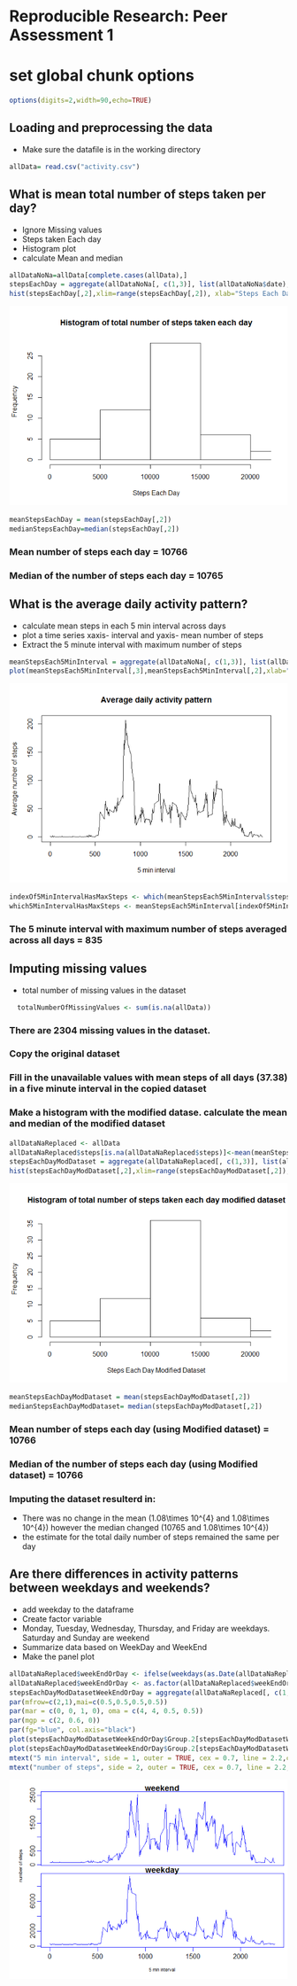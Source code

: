 # Reproducible Research: Peer Assessment 1
# set global chunk options

```r
options(digits=2,width=90,echo=TRUE)
```
## Loading and preprocessing the data
* Make sure the datafile  is in the working directory

```r
allData= read.csv("activity.csv")
```

## What is mean total number of steps taken per day?
* Ignore Missing values  
* Steps taken Each day  
* Histogram plot
* calculate Mean and median

```r
allDataNoNa=allData[complete.cases(allData),]  
stepsEachDay = aggregate(allDataNoNa[, c(1,3)], list(allDataNoNa$date), sum)  
hist(stepsEachDay[,2],xlim=range(stepsEachDay[,2]), xlab="Steps Each Day",main="Histogram of total number of steps taken each day")  
```

![](PA1_template_files/figure-html/unnamed-chunk-3-1.png) 

```r
meanStepsEachDay = mean(stepsEachDay[,2])
medianStepsEachDay=median(stepsEachDay[,2])  
```
### Mean number of steps each day = 10766
### Median of the number of steps each day = 10765

## What is the average daily activity pattern?
* calculate mean steps in each 5 min interval across days  
* plot a time series xaxis- interval and yaxis- mean number of steps  
* Extract the 5 minute interval with maximum number of steps

```r
meanStepsEach5MinInterval = aggregate(allDataNoNa[, c(1,3)], list(allDataNoNa$interval), mean)  
plot(meanStepsEach5MinInterval[,3],meanStepsEach5MinInterval[,2],xlab="5 min interval",ylab="Average number of steps",type="l",main="Average daily activity pattern")
```

![](PA1_template_files/figure-html/unnamed-chunk-4-1.png) 

```r
indexOf5MinIntervalHasMaxSteps <- which(meanStepsEach5MinInterval$steps >= max(meanStepsEach5MinInterval$steps))
which5MinIntervalHasMaxSteps <- meanStepsEach5MinInterval[indexOf5MinIntervalHasMaxSteps,]$interval
```
### The 5 minute interval with maximum number of steps averaged across all days = 835
## Imputing missing values
* total number of missing values in the dataset

```r
  totalNumberOfMissingValues <- sum(is.na(allData))
```
### There are 2304 missing values in the dataset.
### Copy the original dataset
### Fill in the unavailable values with mean steps of all days (37.38) in a five minute interval in the copied dataset
### Make a histogram with the modified datase. calculate the mean and median of the modified dataset

```r
allDataNaReplaced <- allData  
allDataNaReplaced$steps[is.na(allDataNaReplaced$steps)]<-mean(meanStepsEach5MinInterval[,2])
stepsEachDayModDataset = aggregate(allDataNaReplaced[, c(1,3)], list(allDataNaReplaced$date), sum)  
hist(stepsEachDayModDataset[,2],xlim=range(stepsEachDayModDataset[,2]), xlab="Steps Each Day Modified Dataset",main="Histogram of total number of steps taken each day modified dataset")  
```

![](PA1_template_files/figure-html/unnamed-chunk-6-1.png) 

```r
meanStepsEachDayModDataset = mean(stepsEachDayModDataset[,2])
medianStepsEachDayModDataset= median(stepsEachDayModDataset[,2])  
```
### Mean number of steps each day (using Modified dataset) = 10766
### Median of the number of steps each day (using Modified dataset) = 10766
### Imputing the dataset resulterd in:
* There was no change in the mean (1.08\times 10^{4} and 1.08\times 10^{4}) however the median changed (10765 and 1.08\times 10^{4})  
* the estimate for the total daily number of steps remained the same per day
## Are there differences in activity patterns between weekdays and weekends?
* add weekday to the dataframe
* Create factor variable
* Monday, Tuesday, Wednesday, Thursday, and Friday are weekdays. Saturday and Sunday are weekend
* Summarize data based on WeekDay and WeekEnd
* Make the panel plot

```r
allDataNaReplaced$weekEndOrDay <- ifelse(weekdays(as.Date(allDataNaReplaced$date)) %in% c("Saturday","Sunday"), "weekend", "weekday")
allDataNaReplaced$weekEndOrDay <- as.factor(allDataNaReplaced$weekEndOrDay)
stepsEachDayModDatasetWeekEndOrDay = aggregate(allDataNaReplaced[, c(1,3)], list(allDataNaReplaced$weekEndOrDay,allDataNaReplaced$interval), sum)  
par(mfrow=c(2,1),mai=c(0.5,0.5,0.5,0.5))  
par(mar = c(0, 0, 1, 0), oma = c(4, 4, 0.5, 0.5))
par(mgp = c(2, 0.6, 0))
par(fg="blue", col.axis="black")
plot(stepsEachDayModDatasetWeekEndOrDay$Group.2[stepsEachDayModDatasetWeekEndOrDay$Group.1=="weekend"],stepsEachDayModDatasetWeekEndOrDay$steps[stepsEachDayModDatasetWeekEndOrDay$Group.1=="weekend"],type="l",main="weekend",xaxt="n")
plot(stepsEachDayModDatasetWeekEndOrDay$Group.2[stepsEachDayModDatasetWeekEndOrDay$Group.1=="weekday"],stepsEachDayModDatasetWeekEndOrDay$steps[stepsEachDayModDatasetWeekEndOrDay$Group.1=="weekday"],type="l",main="weekday")
mtext("5 min interval", side = 1, outer = TRUE, cex = 0.7, line = 2.2,col="black")
mtext("number of steps", side = 2, outer = TRUE, cex = 0.7, line = 2.2,col="black")
```

![](PA1_template_files/figure-html/unnamed-chunk-7-1.png) 
